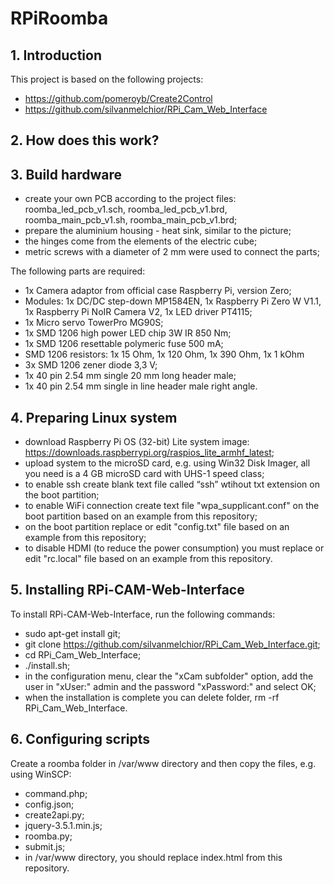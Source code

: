 # RPiRoomba

## 1. Introduction
This project is based on the following projects:
- https://github.com/pomeroyb/Create2Control
- https://github.com/silvanmelchior/RPi_Cam_Web_Interface

## 2. How does this work?
## 3. Build hardware
- create your own PCB according to the project files: roomba_led_pcb_v1.sch, roomba_led_pcb_v1.brd, roomba_main_pcb_v1.sh, roomba_main_pcb_v1.brd;
- prepare the aluminium housing - heat sink, similar to the picture;
- the hinges come from the elements of the electric cube;
- metric screws with a diameter of 2 mm were used to connect the parts;

The following parts are required:
- 1x Camera adaptor from official case Raspberry Pi, version Zero;
- Modules: 1x DC/DC step-down MP1584EN, 1x Raspberry Pi Zero W V1.1, 1x Raspberry Pi NoIR Camera V2, 1x LED driver PT4115;
- 1x Micro servo TowerPro MG90S;
- 1x SMD 1206 high power LED chip 3W IR 850 Nm;
- 1x SMD 1206 resettable polymeric fuse 500 mA;
- SMD 1206 resistors: 1x 15 Ohm, 1x 120 Ohm, 1x 390 Ohm, 1x 1 kOhm
- 3x SMD 1206 zener diode 3,3 V;
- 1x 40 pin 2.54 mm single 20 mm long header male;
- 1x 40 pin 2.54 mm single in line header male right angle.

## 4. Preparing Linux system
- download Raspberry Pi OS (32-bit) Lite system image: https://downloads.raspberrypi.org/raspios_lite_armhf_latest;
- upload system to the microSD card, e.g. using Win32 Disk Imager, all you need is a 4 GB microSD card with UHS-1 speed class;
- to enable ssh create blank text file called “ssh” wtihout txt extension on the boot partition;
- to enable WiFi connection create text file "wpa_supplicant.conf" on the boot partition based on an example from this repository;
- on the boot partition replace or edit "config.txt" file based on an example from this repository;
- to disable HDMI (to reduce the power consumption) you must replace or edit "rc.local" file based on an example from this repository.

## 5. Installing RPi-CAM-Web-Interface
To install RPi-CAM-Web-Interface, run the following commands:
- sudo apt-get install git;
- git clone https://github.com/silvanmelchior/RPi_Cam_Web_Interface.git;
- cd RPi_Cam_Web_Interface;
- ./install.sh;
- in the configuration menu, clear the "xCam subfolder" option, add the user in "xUser:" admin and the password "xPassword:" and select OK;
- when the installation is complete you can delete folder, rm -rf RPi_Cam_Web_Interface.

## 6. Configuring scripts
Create a roomba folder in /var/www directory and then copy the files, e.g. using WinSCP:
- command.php;
- config.json;
- create2api.py;
- jquery-3.5.1.min.js;
- roomba.py;
- submit.js;
- in /var/www directory, you should replace index.html from this repository.
